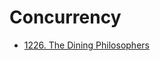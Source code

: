 # Concurrency

- [1226. The Dining Philosophers](https://leetcode.com/problems/the-dining-philosophers/)